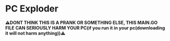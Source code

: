# PC Exploder

**⚠️DONT THINK THIS IS A PRANK OR SOMETHING ELSE, THIS MAIN.GO FILE CAN SERIOUSLY HARM YOUR PC(if you run it in your pc(downloading it will not harm anything))⚠️**

